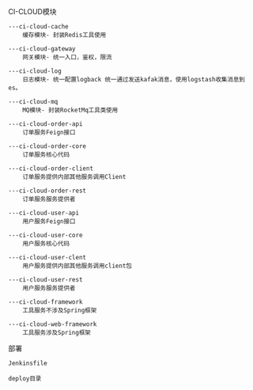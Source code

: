 CI-CLOUD模块

    ---ci-cloud-cache
        缓存模块- 封装Redis工具使用
    
    ---ci-cloud-gateway
        网关模块- 统一入口，鉴权，限流
    
    ---ci-cloud-log
        日志模块- 统一配置logback 统一通过发送kafak消息，使用logstash收集消息到es。
    
    ---ci-cloud-mq
        MQ模块- 封装RocketMq工具类使用
        
    ---ci-cloud-order-api
        订单服务Feign接口
    
    ---ci-cloud-order-core
        订单服务核心代码
        
    ---ci-cloud-order-client
        订单服务提供内部其他服务调用Client
    
    ---ci-cloud-order-rest
        订单服务服务提供者
    
    ---ci-cloud-user-api
        用户服务Feign接口
    
    ---ci-cloud-user-core
        用户服务核心代码
        
    ---ci-cloud-user-clent
        用户服务提供内部其他服务调用client包
    
    ---ci-cloud-user-rest
        用户服务服务提供者
        
    ---ci-cloud-framework
        工具服务不涉及Spring框架
    
    ---ci-cloud-web-framework
        工具服务涉及Spring框架
部署

    Jenkinsfile
    
    deploy目录